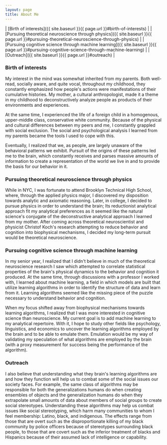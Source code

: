 ```yaml
---
layout: page
title: About Me
---
```


| [Birth of interests]({{ site.baseurl }}{{ page.url }}#birth-of-interests) | 
| [Pursuing theoretical neuroscience through physics]({{ site.baseurl }}{{ page.url }}#pursuing-theoretical-neuroscience-through-physics) |
| [Pursuing cognitive science through machine learning]({{ site.baseurl }}{{ page.url }}#pursuing-cognitive-science-through-machine-learning) |
| [Outreach]({{ site.baseurl }}{{ page.url }}#outreach) |

### Birth of interests
My interest in the mind was somewhat inherited from my parents. Both well-read, socially aware, and quite vocal, throughout my childhood, they constantly emphasized how people's actions were manifestations of their cumulative histories. My mother, a cultural anthropologist, made it a theme in my childhood to deconstructively analyze people as products of their environments and experiences.

At the same time, I experienced the life of a foreign child in a homogenous, upper-middle class, conservative white community. Because of the physical and cultural differences between my peers and me, I constantly grappled with social exclusion. The social and psychological analysis I learned from my parents became the tools I used to cope with this. 

Eventually, I realized that we, as people, are largely unaware of the behavioral patterns we exhibit. Pursuit of the origins of these patterns led me to the brain, which constantly receives and parses massive amounts of information to create a representation of the world we live in and to provide the basis for our behavior in it.

### Pursuing theoretical neuroscience through physics
While in NYC, I was fortunate to attend Brooklyn Technical High School, where, through the applied physics major, I discovered my disposition towards analytic and axiomatic reasoning.  Later, in college, I decided to pursue physics in order to understand the brain; Its reductionist analytical approach fit my analytical preferences as it seemed like the natural science's conjugate of the deconstructive analytical approach I learned from my mother. After coming across theoretical neuroscientist and physicist Christof Koch's research attempting to reduce behavior and cognition into biophysical mechanisms, I decided my long-term pursuit would be theoretical neuroscience. 

### Pursuing cognitive science through machine learning
In my senior year, I realized that I didn't believe in much of the theoretical neuroscience research I saw which attempted to correlate statistical properties of the brain's physical dynamics to the behavior and cognition it produced. At the same time, through discussions with a professor I worked with, I learned about machine learning, a field in which models are built that utilize learning algorithms in order to identify the structure of data and learn from it. Learning algorithms seemed like the missing piece of the puzzle necessary to understand behavior and cognition.

When my focus shifted away from biophysical mechanisms towards learning algorithms, I realized that I was more interested in cognitive science than neuroscience. My current goal is to add machine learning to my analytical repertoire. With it, I hope to study other fields like psychology, linguistics, and economics to uncover the learning algorithms employed by the brain and to be able to emulate them. Emulation would be my way of validating my speculation of what algorithms are employed by the brain (with a proxy measurement for success being the performance of the algorithm).

### Outreach
I also believe that understanding what they brain's learning algorithms are and how they function will help us to combat some of the social issues our society faces. For example, the same class of algorithms may be responsible for both the generalizations humans do when creating ensembles of objects and the generalization humans do when they extrapolate small amounts of data about members of social groups to create social stereotypes. Understanding these algorithms may help us combat issues like social stereotyping, which harm many communities to whom I feel membership: Latino, black, and indigenous. The effects range from those that are overt such as the disproportionate killing of my black community by police officers because of stereotypes surrounding black people, to those that are covert such as the inferior treatment of blacks and Hispanics because of their assumed lack of intelligence or capability.

